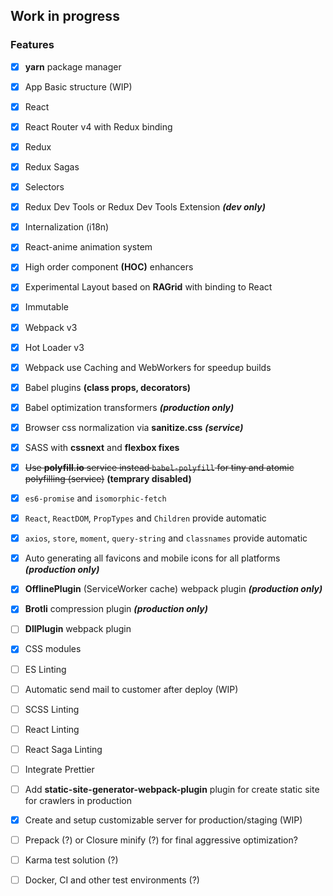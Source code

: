 ## Work in progress

### Features

- [x] **yarn** package manager
- [x] App Basic structure (WIP)
- [x] React
- [x] React Router v4 with Redux binding
- [x] Redux
- [x] Redux Sagas
- [x] Selectors
- [x] Redux Dev Tools or Redux Dev Tools Extension ***(dev only)***
- [x] Internalization (i18n)
- [x] React-anime animation system
- [x] High order component **(HOC)** enhancers
- [x] Experimental Layout based on **RAGrid** with binding to React
- [x] Immutable
- [x] Webpack v3
- [x] Hot Loader v3
- [x] Webpack use Caching and WebWorkers for speedup builds
- [x] Babel plugins **(class props, decorators)**
- [x] Babel optimization transformers ***(production only)***
- [x] Browser css normalization via **sanitize.css** ***(service)***
- [x] SASS with **cssnext** and **flexbox fixes**
- [x] ~~Use **polyfill.io** service instead ```babel-polyfill``` for tiny and atomic polyfilling (service)~~ **(temprary disabled)**
- [x] `es6-promise` and `isomorphic-fetch`
- [x] `React`, `ReactDOM`, `PropTypes` and `Children` provide automatic
- [x] `axios`, `store`, `moment`, `query-string` and `classnames` provide automatic
- [x] Auto generating all favicons and mobile icons for all platforms ***(production only)***
- [x] **OfflinePlugin** (ServiceWorker cache) webpack plugin ***(production only)***
- [x] **Brotli** compression plugin ***(production only)***
- [ ] **DllPlugin** webpack plugin
- [x] CSS modules
- [ ] ES Linting
- [ ] Automatic send mail to customer after deploy (WIP)
- [ ] SCSS Linting
- [ ] React Linting
- [ ] React Saga Linting
- [ ] Integrate Prettier
- [ ] Add **static-site-generator-webpack-plugin** plugin for create static site for crawlers in production
- [x] Create and setup customizable server for production/staging (WIP)
- [ ] Prepack (?) or Closure minify (?) for final aggressive optimization?
- [ ] Karma test solution (?)
- [ ] Docker, CI and other test environments (?)



